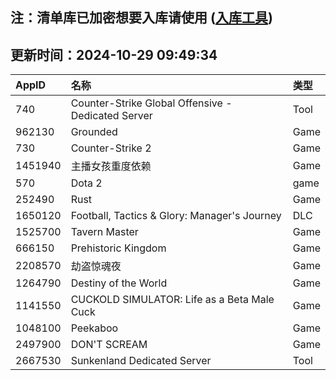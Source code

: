## 注：清单库已加密想要入库请使用 ([入库工具](https://github.com/BlankTMing/ManifestAutoUpdate/releases))

## 更新时间：2024-10-29 09:49:34
| AppID | 名称 | 类型  |
| :-------------------- | :----------------------------- | :----------- |
| 740 | Counter-Strike Global Offensive - Dedicated Server| Tool |
| 962130 | Grounded| Game |
| 730 | Counter-Strike 2| Game |
| 1451940 | 主播女孩重度依赖| Game |
| 570 | Dota 2| game |
| 252490 | Rust| Game |
| 1650120 | Football, Tactics & Glory: Manager's Journey| DLC |
| 1525700 | Tavern Master| Game |
| 666150 | Prehistoric Kingdom| Game |
| 2208570 | 劫盗惊魂夜| Game |
| 1264790 | Destiny of the World| Game |
| 1141550 | CUCKOLD SIMULATOR: Life as a Beta Male Cuck| Game |
| 1048100 | Peekaboo| Game |
| 2497900 | DON'T SCREAM| Game |
| 2667530 | Sunkenland Dedicated Server| Tool |
